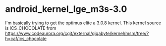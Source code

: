 android_kernel_lge_m3s-3.0
==========================

I'm basically trying to get the optimus elite a 3.0.8 kernel. This kernel source is ICS_CHOCOLATE from https://www.codeaurora.org/cgit/external/gigabyte/kernel/msm/tree/?h=caf/ics_chocolate
